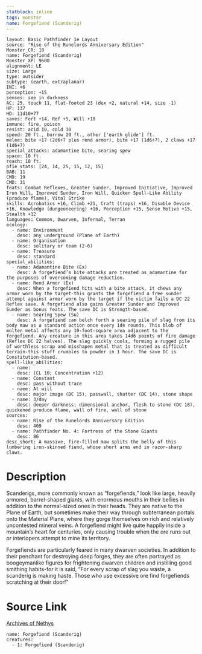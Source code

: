 ```yaml
---
statblock: inline
tags: monster
name: Forgefiend (Scanderig)
---
```

```statblock
layout: Basic Pathfinder 1e Layout
source: "Rise of the Runelords Anniversary Edition"
Monster_CR: 10
name: Forgefiend (Scanderig)
Monster_XP: 9600
alignment: LE
size: Large
type: outsider
subtype: (earth, extraplanar)
INI: +6
perception: +15
senses: see in darkness
AC: 25, touch 11, flat-footed 23 (dex +2, natural +14, size -1)
HP: 137
HD: 11d10+77
saves: Fort +14, Ref +5, Will +10
immune: fire, poison
resist: acid 10, cold 10
speed: 20 ft., burrow 20 ft., other ['earth glide'] ft.
melee: bite +17 (2d6+7 plus rend armor), bite +17 (1d6+7), 2 claws +17 (1d6+7)
special_attacks: adamantine bite, searing spew
space: 10 ft.
reach: 10 ft.
pf1e_stats: [24, 14, 25, 15, 12, 15]
BAB: 11
CMB: 19
CMD: 31
feats: Combat Reflexes, Greater Sunder, Improved Initiative, Improved Iron Will, Improved Sunder, Iron Will, Quicken Spell-Like Ability (produce flame), Vital Strike
skills: Acrobatics +16, Climb +21, Craft (traps) +16, Disable Device +16, Knowledge (dungeoneering) +16, Perception +15, Sense Motive +15, Stealth +12
languages: Common, Dwarven, Infernal, Terran
ecology:
  - name: Environment
    desc: any underground (Plane of Earth)
  - name: Organisation
    desc: solitary or team (2-6)
  - name: Treasure
    desc: standard
special_abilities:
  - name: Adamantine Bite (Ex)
    desc: A forgefiend’s bite attacks are treated as adamantine for the purposes of overcoming damage reduction.
  - name: Rend Armor (Ex)
    desc: When a forgefiend hits with a bite attack, it chews any armor worn by the target-this grants the forgefiend a free sunder attempt against armor worn by the target if the victim fails a DC 22 Reflex save. A forgefiend also gains Greater Sunder and Improved Sunder as bonus feats. The save DC is Strength-based.
  - name: Searing Spew (Su)
    desc: A forgefiend can belch forth a searing pile of slag from its body maw as a standard action once every 1d4 rounds. This blob of molten metal affects any 10-foot-square area adjacent to the forgefiend. Any creature in this area takes 14d6 points of fire damage (Reflex DC 22 halves). The slag quickly cools, forming a rugged pile of worthless scrap and misshapen metal that is treated as difficult terrain-this stuff crumbles to powder in 1 hour. The save DC is Constitution-based.
spell-like_abilities:
  - name:
    desc: (CL 10; Concentration +12)
  - name: Constant
    desc: pass without trace
  - name: At will
    desc: major image (DC 15), passwall, shatter (DC 14), stone shape
  - name: 3/day
    desc: deeper darkness, dimensional anchor, flesh to stone (DC 18), quickened produce flame, wall of fire, wall of stone
sources:
  - name: Rise of the Runelords Anniversary Edition
    desc: 409
  - name: Pathfinder No. 4: Fortress of the Stone Giants
    desc: 86
desc_short: A massive, fire-filled maw splits the belly of this lumbering iron-skinned fiend, whose short arms end in razor-sharp claws. 
```
# Description
Scanderigs, more commonly known as “forgefiends,” look like large, heavily armored, barrel-shaped giants, with enormous mouths in their bellies in addition to the normal-sized ones in their heads. They are native to the Plane of Earth, but sometimes make their way through subterranean portals onto the Material Plane, where they gorge themselves on rich and relatively uncontested mineral veins. A forgefiend might live quite happily inside a mountain’s heart for centuries, only causing trouble when the ore runs out or interlopers attempt to mine its territory. 

Forgefiends are particularly feared in many dwarven societies. In addition to their penchant for destroying deep forges, they are often portrayed as boogeymanlike figures for frightening dwarven children and instilling good smithing habits-for it is said, “For every scrap of slag you waste, a scanderig is making haste. Those who use excessive ore find forgefiends scratching at their door!”
# Source Link
[Archives of Nethys](https://aonprd.com/MonsterDisplay.aspx?ItemName=Forgefiend%20(Scanderig))
```encounter-table
name: Forgefiend (Scanderig)
creatures:
  - 1: Forgefiend (Scanderig)
```
